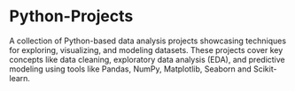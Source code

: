 # Python-Projects
A collection of Python-based data analysis projects showcasing techniques for exploring, visualizing, and modeling datasets. These projects cover key concepts like data cleaning, exploratory data analysis (EDA), and predictive modeling using tools like Pandas, NumPy, Matplotlib, Seaborn and Scikit-learn.
